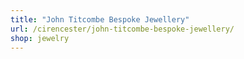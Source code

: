 ```yaml
---
title: "John Titcombe Bespoke Jewellery"
url: /cirencester/john-titcombe-bespoke-jewellery/
shop: jewelry
---
```

